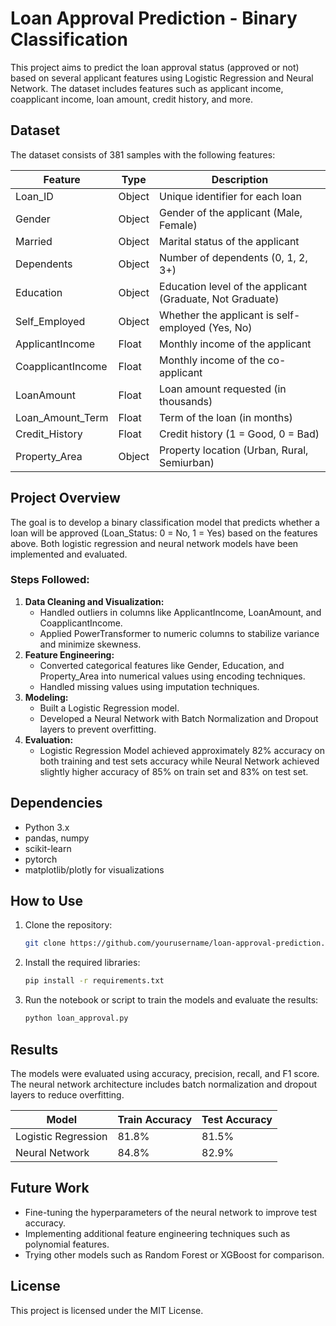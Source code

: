 # Loan Approval Prediction - Binary Classification

This project aims to predict the loan approval status (approved or not) based on several applicant features using Logistic Regression and Neural Network. The dataset includes features such as applicant income, coapplicant income, loan amount, credit history, and more.

## Dataset

The dataset consists of 381 samples with the following features:

| Feature            | Type    | Description                                              |
|--------------------|---------|----------------------------------------------------------|
| Loan_ID            | Object  | Unique identifier for each loan                          |
| Gender             | Object  | Gender of the applicant (Male, Female)                   |
| Married            | Object  | Marital status of the applicant                          |
| Dependents         | Object  | Number of dependents (0, 1, 2, 3+)                       |
| Education          | Object  | Education level of the applicant (Graduate, Not Graduate)|
| Self_Employed      | Object  | Whether the applicant is self-employed (Yes, No)         |
| ApplicantIncome    | Float   | Monthly income of the applicant                          |
| CoapplicantIncome  | Float   | Monthly income of the co-applicant                       |
| LoanAmount         | Float   | Loan amount requested (in thousands)                     |
| Loan_Amount_Term   | Float   | Term of the loan (in months)                             |
| Credit_History     | Float   | Credit history (1 = Good, 0 = Bad)                       |
| Property_Area      | Object  | Property location (Urban, Rural, Semiurban)              |

## Project Overview

The goal is to develop a binary classification model that predicts whether a loan will be approved (Loan_Status: 0 = No, 1 = Yes) based on the features above. Both logistic regression and neural network models have been implemented and evaluated.

### Steps Followed:
1. **Data Cleaning and Visualization:** 
    - Handled outliers in columns like ApplicantIncome, LoanAmount, and CoapplicantIncome.
    - Applied PowerTransformer to numeric columns to stabilize variance and minimize skewness.
2. **Feature Engineering:**
    - Converted categorical features like Gender, Education, and Property_Area into numerical values using encoding techniques.
    - Handled missing values using imputation techniques.
3. **Modeling:**
    - Built a Logistic Regression model.
    - Developed a Neural Network with Batch Normalization and Dropout layers to prevent overfitting.
4. **Evaluation:**
    - Logistic Regression Model achieved approximately 82% accuracy on both training and test sets accuracy while Neural Network achieved slightly higher accuracy of 85% on train set and 83% on test set.
   
## Dependencies

- Python 3.x
- pandas, numpy
- scikit-learn
- pytorch
- matplotlib/plotly for visualizations

## How to Use

1. Clone the repository:
    ```bash
    git clone https://github.com/yourusername/loan-approval-prediction.git
    ```
2. Install the required libraries:
    ```bash
    pip install -r requirements.txt
    ```
3. Run the notebook or script to train the models and evaluate the results:
    ```bash
    python loan_approval.py
    ```

## Results

The models were evaluated using accuracy, precision, recall, and F1 score. The neural network architecture includes batch normalization and dropout layers to reduce overfitting.

| Model               | Train Accuracy | Test Accuracy |
|---------------------|----------------|---------------|
| Logistic Regression | 81.8%          | 81.5%         |
| Neural Network      | 84.8%          | 82.9%         |

## Future Work

- Fine-tuning the hyperparameters of the neural network to improve test accuracy.
- Implementing additional feature engineering techniques such as polynomial features.
- Trying other models such as Random Forest or XGBoost for comparison.

## License

This project is licensed under the MIT License.
